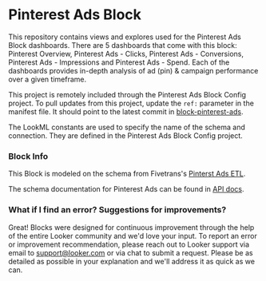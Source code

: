 # Pinterest Ads Block

This repository contains views and explores used for the Pinterest Ads Block dashboards. There are 5 dashboards that come with this block: Pinterest Overview, Pinterest Ads - Clicks, Pinterest Ads - Conversions, Pinterest Ads - Impressions and Pinterest Ads - Spend. Each of the dashboards provides in-depth analysis of ad (pin) & campaign performance over a given timeframe.

This project is remotely included through the Pinterest Ads Block Config project.
To pull updates from this project, update the `ref:` parameter in the manifest file. It should point to the latest commit in [block-pinterest-ads](https://github.com/looker/block-pinterest-ads/commits/master).

The LookML constants are used to specify the name of the schema and connection. They are defined in the Pinterest Ads Block Config project.


### Block Info

This Block is modeled on the schema from Fivetrans's [Pinterst Ads ETL](https://fivetran.com/directory/pinterest-ads).

The schema documentation for Pinterest Ads can be found in [API docs](https://developers.pinterest.com/docs/getting-started/introduction/?).

### What if I find an error? Suggestions for improvements?

Great! Blocks were designed for continuous improvement through the help of the entire Looker community and we'd love your input. To report an error or improvement recommendation, please reach out to Looker support via email to support@looker.com or via chat to submit a request. Please be as detailed as possible in your explanation and we'll address it as quick as we can.
